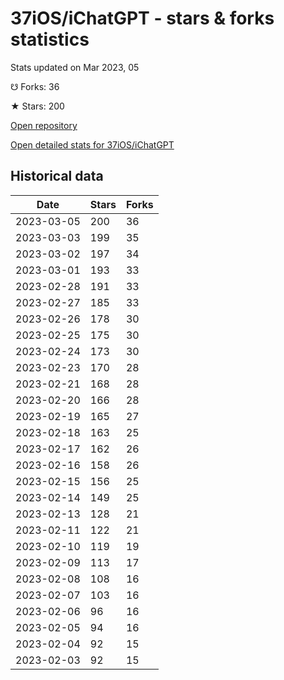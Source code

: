 # 37iOS/iChatGPT - stars & forks statistics

Stats updated on Mar 2023, 05

☋ Forks: 36

★ Stars: 200

[Open repository](https://github.com/37iOS/iChatGPT)

[Open detailed stats for 37iOS/iChatGPT](https://reviewgithub.com/rep/37iOS/iChatGPT)

## Historical data
| Date | Stars | Forks |
|------|-------|-------|
| 2023-03-05 | 200 | 36 | 
| 2023-03-03 | 199 | 35 | 
| 2023-03-02 | 197 | 34 | 
| 2023-03-01 | 193 | 33 | 
| 2023-02-28 | 191 | 33 | 
| 2023-02-27 | 185 | 33 | 
| 2023-02-26 | 178 | 30 | 
| 2023-02-25 | 175 | 30 | 
| 2023-02-24 | 173 | 30 | 
| 2023-02-23 | 170 | 28 | 
| 2023-02-21 | 168 | 28 | 
| 2023-02-20 | 166 | 28 | 
| 2023-02-19 | 165 | 27 | 
| 2023-02-18 | 163 | 25 | 
| 2023-02-17 | 162 | 26 | 
| 2023-02-16 | 158 | 26 | 
| 2023-02-15 | 156 | 25 | 
| 2023-02-14 | 149 | 25 | 
| 2023-02-13 | 128 | 21 | 
| 2023-02-11 | 122 | 21 | 
| 2023-02-10 | 119 | 19 | 
| 2023-02-09 | 113 | 17 | 
| 2023-02-08 | 108 | 16 | 
| 2023-02-07 | 103 | 16 | 
| 2023-02-06 | 96 | 16 | 
| 2023-02-05 | 94 | 16 | 
| 2023-02-04 | 92 | 15 | 
| 2023-02-03 | 92 | 15 | 

